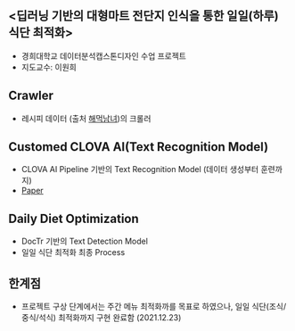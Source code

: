 ## <딥러닝 기반의 대형마트 전단지 인식을 통한 일일(하루) 식단 최적화> 
 - 경희대학교 데이터분석캡스톤디자인 수업 프로젝트
 - 지도교수: 이원희


## Crawler
 - 레시피 데이터 (출처 [해먹남녀](https://haemukja.com/))의 크롤러

## Customed CLOVA AI(Text Recognition Model)
 - CLOVA AI Pipeline 기반의 Text Recognition Model (데이터 생성부터 훈련까지)
 - [Paper](https://arxiv.org/abs/1904.01906)

## Daily Diet Optimization 
 - DocTr 기반의 Text Detection Model
 - 일일 식단 최적화 최종 Process

## 한계점
- 프로젝트 구상 단계에서는 주간 메뉴 최적화까를 목표로 하였으나, 일일 식단(조식/중식/석식) 최적화까지 구현 완료함 (2021.12.23)
